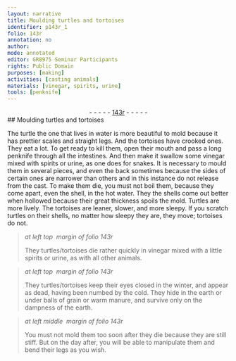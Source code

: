 ```yaml
---
layout: narrative
title: Moulding turtles and tortoises
identifier: p143r_1
folio: 143r
annotation: no
author:
mode: annotated
editor: GR8975 Seminar Participants
rights: Public Domain
purposes: [making]
activities: [casting animals]
materials: [vinegar, spirits, urine]
tools: [penknife]
---
```


 <div class="folio" align="center">- - - - - <a href="http://gallica.bnf.fr/ark:/12148/btv1b10500001g/f291.image" target="_blank">143r</a> - - - - - </div> 
## Moulding turtles and tortoises

  <span class="activity"></span> 
 The <span class="animal">turtle</span> the one that lives in water is more beautiful to mold because it has prettier scales and straight legs. And the <span class="animal">tortoises</span> have crooked ones. They eat a lot. To get ready to kill them, open their mouth and pass a long <span class="tool">penknife</span> through all the intestines. And then make it swallow some <span class="material">vinegar</span> mixed with <span class="material">spirits</span> or <span class="material">urine</span>, as one does for <span class="animal">snakes</span>. It is necessary to mould them in several pieces, and even the back sometimes because the sides of certain ones are narrower than others and in this instance do not release from the cast. To make them die, you must not boil them, because they come apart, even the shell, in the hot water. They the shells come out better when hollowed because their great thickness spoils the mold. <span class="animal">Turtles</span> are more lively. The <span class="animal">tortoises</span> are leaner, slower, and more sleepy. If you scratch <span class="animal">turtles</span> on their shells, no matter how sleepy they are, they move; <span class="animal">tortoises</span> do not. 
 
> *at left top  margin of folio 143r*
> 
>  They <span class="animal">turtles</span>/<span class="animal">tortoises</span> die rather quickly in <span class="material">vinegar</span> mixed with a little <span class="material">spirits</span> or <span class="material">urine</span>, as with all other animals. 
 
> *at left top  margin of folio 143r*
> 
>  They <span class="animal">turtles</span>/<span class="animal">tortoises</span> keep their eyes closed in the winter, and appear as dead, having been numbed by the cold. They hide in the earth or under balls of grain or warm manure, and survive only on the dampness of the earth. 
 
> *at left middle  margin of folio 143r*
> 
>  You must not mold them too soon after they die because they are still stiff. But on the day after, you will be able to manipulate them and bend their legs as you wish. 
 